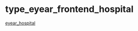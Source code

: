 # type_eyear_frontend_hospital

[eyear_hospital](https://eyear22.github.io/type_eyear_frontend_hospital/)
